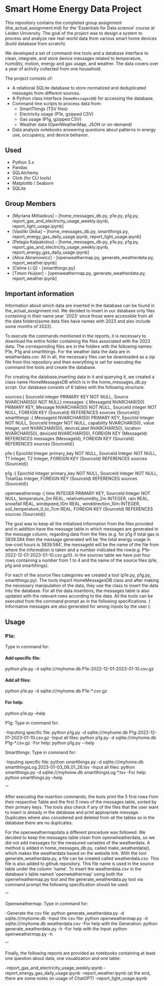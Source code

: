 # Smart Home Energy Data Project

This repository contains the completed group assignment (the_actual_assignment.md) for the 'Essentials for Data science' course at Leiden University. The goal of the project was to design a system to process and analyze raw real-world data from various smart home devices (build database from scratch).

We developed a set of command-line tools and a database interface to clean, integrate, and store device messages related to temperature, humidity, motion, energy and gas usage, and weather. The data covers over a year of activity collected from one household.

The project consists of:

- A relational SQLite database to store normalized and deduplicated messages from different sources.
- A Python class interface (`HomeMessagesDB`) for accessing the database.
- Command-line scripts to process data from:
  - SmartThings (TSV files)
  - Electricity usage (P1e, gzipped CSV)
  - Gas usage (P1g, gzipped CSV)
  - Weather data (OpenWeatherMap, JSON or on-demand)
- Data analysis notebooks answering questions about patterns in energy use, occupancy, and device behavior.

## Used

- Python 3.x
- Pandas
- SQLAlchemy
- Click (for CLI tools)
- Matplotlib / Seaborn
- SQLite

## Group Members

- [Myriana Miltiadous] – [home_messages_db.py, p1e.py, p1g.py, report_gas_and_electricity_usage_weekly.ipynb, report_light_usage.ipynb]
- [Vasiliki Gkika] – [home_messages_db.py, smartthings.py, report_energy_gas_daily_usage.ipynb, report_light_usage.ipynb]
- [Pelagia Kalpakidou] – [home_messages_db.py, p1e.py, p1g.py, report_gas_and_electricity_usage_weekly.ipynb, report_energy_gas_daily_usage.ipynb]
- [Alice Abramowicz] - [openweathermap.py, generate_weatherdata.py, report_weather.ipynb]
- [Celine Li Q] - [smartthings.py]
- [Timon Huijser] - [openweathermap.py, generate_weatherdata.py, report_weather.ipynb]

## Important information

Information about which data are inserted in the database can be found in the_actual_assignment.md. We decided to insert in our database only files containing in their name year '2023' since those were accessible from all the data folders(some data files have names with 2023 and also include some months of 2022).

To execute the commands mentioned in the reports, it is necessary to download the entire folder containing the files associated with the 2023 data. The corresponding files are in the folders with the following names: P1e, P1g and smartthings. For the weather data the data are in weatherdata.csv. All in all, the necessary files can be downloaded as a zip file from this repository and then everything is set for executing the command line tools and create the database.

For creating the database,inserting data in it and querying it, we created a class name HomeMessagesDB which is in the home_messages_db.py script. Our database consists of 6 tables with the following structure:

sources:{ SourceId integer PRIMARY KEY NOT NULL,
Source NVARCHAR(50) NOT NULL}
messages :{ MessageId NVARCHAR(50) PRIMARY KEY,
Message NVARCHAR(50) NOT NULL,
SourceId integer NOT NULL,
FOREIGN KEY (SourceId) REFERENCES sources (SourceId)}
smartthings :{ MessageId NVARCHAR(50) PRIMARY KEY,
EpochId Integer NOT NULL,
SourceId Integer NOT NULL,
capability NVARCHAR(50),
value Integer,
unit NVARCHAR(50),
deviceLabel NVARCHAR(50),
location NVARCHAR(50),
deviceId NVARCHAR(50),
FOREIGN KEY (MessageId) REFERENCES messages (MessageId),
FOREIGN KEY (SourceId) REFERENCES sources (SourceId)}

p1e:{ EpochId Integer primary_key NOT NULL,
SourceId Integer NOT NULL,
T1 Integer,
T2 Integer,
FOREIGN KEY (SourceId) REFERENCES sources (SourceId)}

p1g :{ EpochId Integer primary_key NOT NULL,
SourceId Integer NOT NULL,
TotalGas Integer,
FOREIGN KEY (SourceId) REFERENCES sources (SourceId)}

openweathermap :{ time INTEGER PRIMARY KEY,
SourceId Integer NOT NULL,
temperature_2m REAL,
relativehumidity_2m INTEGER,
rain REAL,
snowfall REAL,
windspeed_10m REAL,
winddirection_10m INTEGER,
soil_temperature_0_to_7cm REAL,
FOREIGN KEY (SourceId) REFERENCES sources (SourceId)}

The goal was to keep all the initialized information from the files provided and in addition have the message table in which messages are generated in the message column, regarding data from the files (e.g. for p1g if total gas is 3839.584 then the message generated will be ‘the total energy usage in low-cost hours is 3839.584’, the messageId will be the name of the file from where the information is taken and a number indicated the row(e.g. P1e-2022-12-01-2023-01-10.csv.gz0). In the sources table we have just four rows containing a number from 1 to 4 and the name of the source files (p1e, p1g and smartthings).

For each of the source files categories we created a tool (p1e.py, p1g.py, smartthings.py). The tools import HomeMessagesDB class and after making the necessary manipulation of the data, they use the class to insert the data into the database. For all the data insertions, the messages table is also updated with the relevant rows according to the data. All the tools can be executed from the command prompt as in the following specifications. ( Informative messages are also generated for wrong inputs by the user ):

## Usage

### P1e:
Type in command for:

#### Add specific file: 
python p1e.py -d sqlite:///myhome.db P1e-2022-12-01-2023-01-10.csv.gz
#### Add all files: 
python p1e.py -d sqlite:///myhome.db P1e-*.csv.gz
#### For help: 
python p1e.py –help

P1g:
Type in command for:

-Inputting specific file: python p1g.py -d sqlite:///myhome.db P1g-2022-12-01-2023-01-10.csv.gz
-Input all files: python p1g.py -d sqlite:///myhome.db P1g-*.csv.gz
-For help: python p1g.py --help

Smartthings:
Type in command for:

-Inputing specific file: python smartthings.py -d sqlite:///myhome.db smartthingsLog.2023-01-03_09_01_26.tsv
-Input all files: python smartthings.py -d sqlite:///myhome.db smartthingsLog.*.tsv
-For help: python smartthings.py –help

‘’’

After executing the insertion commands, the tools print the 5 first rows from their respective
Table and the first 5 rows of the messages table, sorted by their primary keys.
The tools also check if any of the files that the user want to insert is already in the database and print appropriate message. Duplicates where also considered and deleted from all the tables so in the database there are no duplicates.

For the openweathermapdata a different procedure was followed. We decided to keep the messages table clean from openwheatherdata, so we did not add messages for the measured variables of the weatherdata. A method is added in home_messages_db.py, called make_weatherdata(), which makes the weatherdata based on the website link. With the tool generate_weatherdata.py, a file can be created called weatherdata.csv. This file is also added to github repository. This file name is used in the source table under the column 'name'. To insert the weatherdata.csv in the database's table named 'openweathermap' using both the openwheathermap.py tool and the generate_weatherdata.py tool via command prompt the following specification should be used:

‘’’

Openweathermap:
Type in command for:

-Generate the csv file: python generate_weatherdata.py -d sqlite:///myhome.db
-Input the csv file: python openweathermap.py -d sqlite:///myhome.db weatherdata.csv
-For help with the Generation: python generate_weatherdata.py -h
-For help with the Input: python openweathermap.py -h

‘’’

Finally, the following reports are provided as notebooks containing at least one question about data, one visualization and one table:

-report_gas_and_electricity_usage_weekly.ipynb
-report_energy_gas_daily_usage.ipynb
-report_weather.ipynb (at the end, there are some notes on usage of ChatGPT)
-report_light_usage.ipynb

